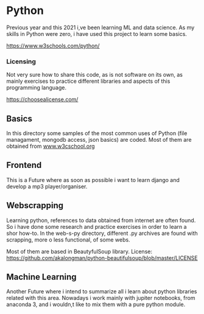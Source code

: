 # Python

Previous year and this 2021 i,ve been learning ML and data science. As my skills in Python were zero, i have used this project to learn some basics.

https://www.w3schools.com/python/

### Licensing

Not very sure how to share this code, as is not software on its own, as mainly exercises to practice different libraries and aspects of this programming language.

https://choosealicense.com/

## Basics

In this directory some samples of the most common uses of Python (file managament, mongodb access, json basics) are coded. Most of them are obtained from www.w3cschool.org

## Frontend

This is a Future<directory> where as soon as possible i want to learn django and develop a mp3 player/organiser.

## Webscrapping

Learning python, references to data obtained from internet are often found. So i have done some research and practice exercises in order to learn a shor how-to. In the web-s-py directory, different .py archives are found with scrapping, more o less functional, of some webs.

Most of them are based in BeautyfulSoup library. License:
https://github.com/akalongman/python-beautifulsoup/blob/master/LICENSE

## Machine Learning

Another Future<directory> where i intend to summarize all i learn about python libraries related with this area. Nowadays i work mainly with jupiter notebooks, from anaconda 3, and i wouldn,t like to mix them with a pure python module.
